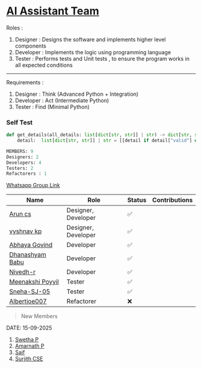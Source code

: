 # [AI Assistant Team](https://github.com/orgs/Embedded-Systems-GCEK/teams/ai-assistant-team)

Roles : 
1. Designer : Designs the software and implements higher level components
2. Developer : Implements the logic using programming language
3. Tester : Performs tests and Unit tests , to ensure the program works in all expected conditions 
---
Requirements :
1. Designer : Think (Advanced Python + Integration)
2. Developer : Act  (Intermediate Python)
3. Tester : Find (Minimal Python)

### Self Test 

```python
def get_details(all_details: list[dict[str, str]] | str) -> dict[str, str]:
	detail:  list[dict[str, str]] | str = [[detail if detail["valid"] else {} for detail in all_details]]
```



```sql
MEMBERS: 9
Designers: 2
Developers: 4
Testers: 2
Refactorers : 1 

```

[Whatsapp Group Link](https://chat.whatsapp.com/Ga3031FhGwwFcBlmVDQV36)

| Name                                                                                     | Role                | Status | Contributions |
| ---------------------------------------------------------------------------------------- | ------------------- | ------ | ------------- |
| [Arun cs](https://github.com/orgs/Embedded-Systems-GCEK/people/aruncs31s)                | Designer, Developer | ✅      |               |
| [vyshnav kp](https://github.com/orgs/Embedded-Systems-GCEK/people/vyshnav8486)           | Designer, Developer | ✅      |               |
| [Abhaya Govind](https://github.com/orgs/Embedded-Systems-GCEK/people/AbhayaGovind)       | Developer           | ✅      |               |
| [Dhanashyam Babu](https://github.com/orgs/Embedded-Systems-GCEK/people/dhanashyam18)     | Developer           | ✅      |               |
| [Nivedh-r](https://github.com/orgs/Embedded-Systems-GCEK/people/Nivedh-r)                | Developer           | ✅      |               |
| [Meenakshi Poyyil](https://github.com/orgs/Embedded-Systems-GCEK/people/MeenakshiPoyyil) | Tester              | ✅      |               |
| [Sneha-SJ-05](https://github.com/orgs/Embedded-Systems-GCEK/people/Sneha-SJ-05)          | Tester              | ✅      |               |
| [Albertjoe007](https://github.com/orgs/Embedded-Systems-GCEK/people/Albertjoe010)        | Refactorer          | ❌      |               |
> New Members 

DATE: 15-09-2025

1. [Swetha P](https://github.com/Swethap1991)
2. [Amarnath P](https://github.com/amarnath749)
3. [Saif](https://github.com/Saifali1256)
4. [Surjith CSE](https://github.comm/Surjith-ap)

